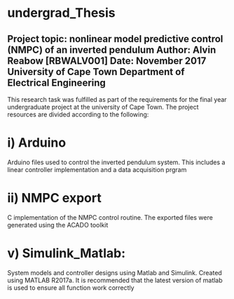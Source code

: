 # undergrad_Thesis
Project topic: nonlinear model predictive control (NMPC) of an inverted pendulum
Author: Alvin Reabow [RBWALV001]
Date: November 2017
University of Cape Town
Department of Electrical Engineering
-----------------------------------------------------------------------------------------------------
This research task was fulfilled as part of the requirements for the final year undergraduate project
at the university of Cape Town. The project resources are divided according to the following:

i)	Arduino
===============================
Arduino files used to control the inverted pendulum system. This includes a linear controller implementation
and a data acquisition prgram

ii) 	NMPC export
===============================
C implementation of the NMPC control routine. The exported files were generated using the ACADO toolkit

v)	Simulink_Matlab:
===============================
System models and controller designs using Matlab and Simulink. Created using MATLAB R2017a. It is recommended that
the latest version of matlab is used to ensure all function work correctly

